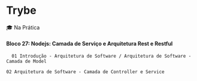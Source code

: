 # Trybe
:mortar_board: Na Prática

#### Bloco 27: Nodejs: Camada de Serviço e Arquitetura Rest e Restful
```
  01 Introdução - Arquitetura de Software / Arquitetura de Software - Camada de Model
```
```
02 Arquitetura de Software - Camada de Controller e Service
```
